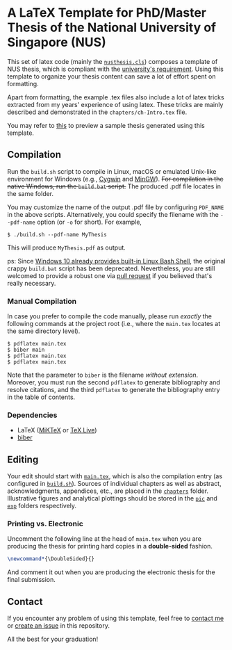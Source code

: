 # A LaTeX Template for PhD/Master Thesis of the National University of Singapore (NUS) #

This set of latex code (mainly the [`nusthesis.cls`](nusthesis.cls)) composes a template of NUS thesis, which is compliant with the [university's requirement](https://www.dropbox.com/s/eljoe8jkf3rrt6z/General-Guidelines-and-Instructions-on-Format-of-Research-Thesis-and-Electronic-Submission.pdf?dl=0 "General Guidelines and Instructions on Format of Research Thesis and Electronic Submission").
Using this template to organize your thesis content can save a lot of effort spent on formatting. 

Apart from formatting, the example .tex files also include a lot of latex tricks extracted from my years' experience of using latex.
These tricks are mainly described and demonstrated in the `chapters/ch-Intro.tex` file. 

You may refer to [this](https://www.dropbox.com/s/rar6yxn9u6n19dp/ChickenR.pdf?dl=0) to preview a sample thesis generated using this template.

## Compilation ##

Run the `build.sh` script to compile in Linux, macOS or emulated Unix-like environment for Windows (e.g., [Cygwin](https://www.cygwin.com/) and [MinGW](http://www.mingw.org/ "Minimalist GNU for Windows")). ~~For compilation in the native Windows, run the `build.bat` script.~~ The produced .pdf file locates in the same folder. 

You may customize the name of the output .pdf file by configuring `PDF_NAME` in the above scripts. Alternatively, you could specify the filename with the `--pdf-name` option (or `-o` for short). For example, 

```
$ ./build.sh --pdf-name MyThesis
```

This will produce `MyThesis.pdf` as output.

ps: Since [Windows 10 already provides built-in Linux Bash Shell](https://www.howtogeek.com/249966/how-to-install-and-use-the-linux-bash-shell-on-windows-10/), the original crappy `build.bat` script has been deprecated. Nevertheless, you are still welcomed to provide a robust one via [pull request](https://github.com/streamjoin/nusthesis/pulls) if you believed that's really necessary.

### Manual Compilation ###

In case you prefer to compile the code manually, please run *exactly* the following commands at the project root (i.e., where the `main.tex` locates at the same directory level).

```
$ pdflatex main.tex
$ biber main
$ pdflatex main.tex
$ pdflatex main.tex
```

Note that the parameter to `biber` is the filename *without extension*. Moreover, you must run the second `pdflatex` to generate bibliography and resolve citations, and the third `pdflatex` to generate the bibliography entry in the table of contents. 

### Dependencies ###

- LaTeX ([MiKTeX](https://miktex.org/) or [TeX Live](https://www.tug.org/texlive/))
- [biber](http://biblatex-biber.sourceforge.net/ "Biber: A BibTeX replacement for users of BibLaTeX")

## Editing ##

Your edit should start with [`main.tex`](main.tex), which is also the compilation entry (as configured in [`build.sh`](build.sh)). Sources of individual chapters as well as abstract, acknowledgments, appendices, etc., are placed in the [`chapters`](chapters/) folder. Illustrative figures and analytical plottings should be stored in the [`pic`](pic/) and [`exp`](exp/) folders respectively. 

### Printing vs. Electronic ###

Uncomment the following line at the head of `main.tex` when you are producing the thesis for printing hard copies in a **double-sided** fashion. 

```latex
\newcommand*{\DoubleSided}{}
```

And comment it out when you are producing the electronic thesis for the final submission. 

## Contact ##

If you encounter any problem of using this template, feel free to [contact me](http://linqian.me/) or [create an issue](https://github.com/streamjoin/nusthesis/issues) in this repository. 

All the best for your graduation!

